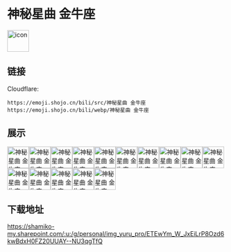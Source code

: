 # 神秘星曲 金牛座
<img src="https://emoji.shojo.cn/bili/src/神秘星曲 金牛座/icon.png" width="50" height="50" alt="icon">

## 链接
Cloudflare:
```
https://emoji.shojo.cn/bili/src/神秘星曲 金牛座
https://emoji.shojo.cn/bili/webp/神秘星曲 金牛座
```
## 展示
<img src="https://emoji.shojo.cn/bili/src/神秘星曲 金牛座/神秘星曲 金牛座-哞.png" width="50" height="50" alt="神秘星曲 金牛座-哞"><img src="https://emoji.shojo.cn/bili/src/神秘星曲 金牛座/神秘星曲 金牛座-牛币哄哄.png" width="50" height="50" alt="神秘星曲 金牛座-牛币哄哄"><img src="https://emoji.shojo.cn/bili/src/神秘星曲 金牛座/神秘星曲 金牛座-白白咯.png" width="50" height="50" alt="神秘星曲 金牛座-白白咯"><img src="https://emoji.shojo.cn/bili/src/神秘星曲 金牛座/神秘星曲 金牛座-久久.png" width="50" height="50" alt="神秘星曲 金牛座-久久"><img src="https://emoji.shojo.cn/bili/src/神秘星曲 金牛座/神秘星曲 金牛座-酷炸了.png" width="50" height="50" alt="神秘星曲 金牛座-酷炸了"><img src="https://emoji.shojo.cn/bili/src/神秘星曲 金牛座/神秘星曲 金牛座-欧气满满.png" width="50" height="50" alt="神秘星曲 金牛座-欧气满满"><img src="https://emoji.shojo.cn/bili/src/神秘星曲 金牛座/神秘星曲 金牛座-锦鲤满满.png" width="50" height="50" alt="神秘星曲 金牛座-锦鲤满满"><img src="https://emoji.shojo.cn/bili/src/神秘星曲 金牛座/神秘星曲 金牛座-逢考必过.png" width="50" height="50" alt="神秘星曲 金牛座-逢考必过"><img src="https://emoji.shojo.cn/bili/src/神秘星曲 金牛座/神秘星曲 金牛座-一夜暴富.png" width="50" height="50" alt="神秘星曲 金牛座-一夜暴富"><img src="https://emoji.shojo.cn/bili/src/神秘星曲 金牛座/神秘星曲 金牛座-金牛星.png" width="50" height="50" alt="神秘星曲 金牛座-金牛星"><img src="https://emoji.shojo.cn/bili/src/神秘星曲 金牛座/神秘星曲 金牛座-钻牛角尖.png" width="50" height="50" alt="神秘星曲 金牛座-钻牛角尖"><img src="https://emoji.shojo.cn/bili/src/神秘星曲 金牛座/神秘星曲 金牛座-都是我的.png" width="50" height="50" alt="神秘星曲 金牛座-都是我的"><img src="https://emoji.shojo.cn/bili/src/神秘星曲 金牛座/神秘星曲 金牛座-有谱.png" width="50" height="50" alt="神秘星曲 金牛座-有谱"><img src="https://emoji.shojo.cn/bili/src/神秘星曲 金牛座/神秘星曲 金牛座-牛的.png" width="50" height="50" alt="神秘星曲 金牛座-牛的"><img src="https://emoji.shojo.cn/bili/src/神秘星曲 金牛座/神秘星曲 金牛座-哼.png" width="50" height="50" alt="神秘星曲 金牛座-哼">

## 下载地址

https://shamiko-my.sharepoint.com/:u:/g/personal/img_yuru_pro/ETEwYm_W_JxEiLrP8Ozd6kwBdxH0FZ20UUAY--NU3qgTfQ